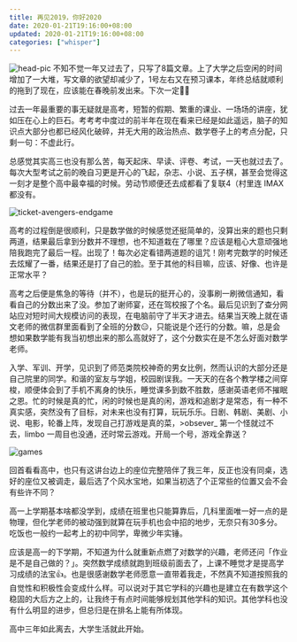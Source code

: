```yaml
---
title: 再见2019，你好2020
date: 2020-01-21T19:16:00+08:00
updated: 2020-01-21T19:16:00+08:00
categories: ["whisper"]
---
```


![head-pic](/images/2019-bye/head.webp)
不知不觉一年又过去了，只写了8篇文章。上了大学之后空闲的时间增加了一大堆，写文章的欲望却减少了，1号左右又在预习课本，年终总结就顺利的拖到了现在，应该能在春晚前发出来。下次一定:man_facepalming:<!--more-->

过去一年最重要的事无疑就是高考，短暂的假期、繁重的课业、一场场的讲座，犹如压在心上的巨石。考考考中度过的前半年在现在看来已经是如此遥远，脑子的知识点大部分也都已经风化破碎，并无大用的政治热点、数学卷子上的考点分配，只剩一句：不虚此行。

总感觉其实高三也没有那么苦，每天起床、早读、评卷、考试，一天也就过去了。每次大型考试之前的晚自习更是开心的飞起，杂志、小说、五子棋，甚至会觉得这一刻才是整个高中最幸福的时候。劳动节顺便还去成都看了复联4（村里连 IMAX 都没有。

![ticket-avengers-endgame](/images/2019-bye/ticket-avengers-endgame.webp)

高考的过程倒是很顺利，只是数学做的时候感觉还挺简单的，没算出来的题也只剩两道，结果最后拿到分数并不理想，也不知道栽在了哪里？应该是粗心大意顽强地陪我跑完了最后一程。出现了！每次必定看错两道题的诅咒！刚考完数学的时候还去炫耀了一番，结果还是打了自己的脸。至于其他的科目嘛，应该、好像、也许是正常水平？

高考之后便是焦急的等待（并不），也是玩的挺开心的，没事刷一刷微信通知，看看自己的分数出来了没。参加了谢师宴，还在驾校报了个名。最后见识到了查分网站应对短时间大规模访问的表现，在电脑前守了半天才进去。结果当天晚上就在语文老师的微信群里面看到了全班的分数:expressionless:，只能说是个还行的分数。嘛，总是会想如果数学能有我当初想出来的那么高就好了，这个分数实在是不怎么好面对数学老师。

入学、军训、开学，见识到了师范类院校神奇的男女比例，然而认识的大部分还是自己院里的同学。和谐的室友与学姐，校园剧误我。一天天的在各个教学楼之间穿梭，顺便体会到了手机不离身的快乐，睡觉课多到数不胜数，感谢英语老师不摧眠之恩。忙的时候是真的忙，闲的时候也是真的闲，游戏和追剧才是常态，有一种不真实感，突然没有了目标，对未来也没有打算，玩玩乐乐。日剧、韩剧、美剧、小说、电影，轮番上阵，发现自己打游戏是真的菜，>obsever_ 第一个怪就过不去，limbo 一周目也没通，还时常云游戏。开局一个号，游戏全靠送？

![games](/images/2019-bye/game-box.webp)

回首看看高中，也只有这讲台边上的座位完整陪伴了我三年，反正也没有同桌，选好的座位又被调走，最后选了个风水宝地，如果当初选了个正常些的位置又会不会有些许不同？

高一上学期基本啥都没学到，成绩在班里也只能算靠后，几科里面唯一好一点的是物理，但化学老师的被动强到就算在玩手机也会中招的地步，无奈只有30多分。吃饭也一般约一起考上的初中同学，卑微少年实锤。

应该是高一的下学期，不知道为什么就重新点燃了对数学的兴趣，老师还问「作业是不是自己做的？」。突然数学成绩就跑到班级前面去了，上课不睡觉才是提高学习成绩的法宝:thumbsup:。也是很感谢数学老师愿意一直带着我走，不然真不知道按照我的自觉性和积极性会变成什么样。可以说对于其它学科的兴趣也是建立在有数学这个稳固的大后方之上的，让我终于有点时间能够规划其他学科的知识。其他学科也没有什么明显的进步，但总归是在排名上能有所体现。

高中三年如此离去，大学生活就此开始。
